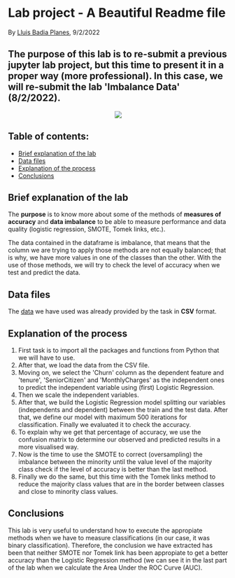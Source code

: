 # Lab project - A Beautiful Readme file

By [Lluis Badia Planes](https://github.com/lluis90badia), 9/2/2022

## The purpose of this lab is to re-submit a previous jupyter lab project, but this time to present it in a proper way (more professional). In this case, we will re-submit the lab 'Imbalance Data' (8/2/2022).

<p align = "center">
  <img src = "https://datascience.aero/wp-content/themes/yootheme/cache/imbalancedata-1a747361.png" />
</p>

## Table of contents:
- [Brief explanation of the lab](https://github.com/lluis90badia/lab_readme/blob/main/README.md#brief-explanation-of-the-lab)
- [Data files](https://github.com/lluis90badia/lab_readme/blob/main/README.md#data-files)
- [Explanation of the process](https://github.com/lluis90badia/lab_readme/blob/main/README.md#explanation-of-the-process)
- [Conclusions](https://github.com/lluis90badia/lab_readme/blob/main/README.md#conclusions)

## Brief explanation of the lab

The **purpose** is to know more about some of the methods of **measures of accuracy** and **data imbalance** to be able to measure performance and data quality (logistic regression, SMOTE, Tomek links, etc.).

The data contained in the dataframe is imbalance, that means that the column we are trying to apply those methods are not equally balanced; that is why, we have more values in one of the classes than the other. With the use of those methods, we will try to check the level of accuracy when we test and predict the data.

## Data files

The [data](https://github.com/lluis90badia/lab_readme/tree/main/CSV_files) we have used was already provided by the task in **CSV** format.

## Explanation of the process

1. First task is to import all the packages and functions from Python that we will have to use.
2. After that, we load the data from the CSV file.
3. Moving on, we select the 'Churn' column as the dependent feature and 'tenure', 'SeniorCitizen' and 'MonthlyCharges' as the independent ones to predict the independent variable using (first) Logistic Regression.
4. Then we scale the independent variables.
5. After that, we build the Logistic Regression model splitting our variables (independents and dependent) between the train and the test data. After that, we define our model with maximum 500 iterations for classification. Finally we evaluated it to check the accuracy.
6. To explain why we get that percentage of accuracy, we use the confusion matrix to determine our observed and predicted results in a more visualised way.
7. Now is the time to use the SMOTE to correct (oversampling) the imbalance between the minority until the value level of the majority class check if the level of accuracy is better than the last method.
8. Finally we do the same, but this time with the Tomek links method to reduce the majority class values that are in the border between classes and close to minority class values.

## Conclusions

This lab is very useful to understand how to execute the appropiate methods when we have to measure classifications (in our case, it was binary classification). Therefore, the conclusion we have extracted has been that neither SMOTE nor Tomek link has been appropiate to get a better accuracy than the Logistic Regression method (we can see it in the last part of the lab when we calculate the Area Under the ROC Curve (AUC).
